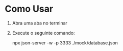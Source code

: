 # Como Usar

1. Abra uma aba no terminar
2. Execute o seguinte comando:
   
   npx json-server -w -p 3333 ./mock/database.json